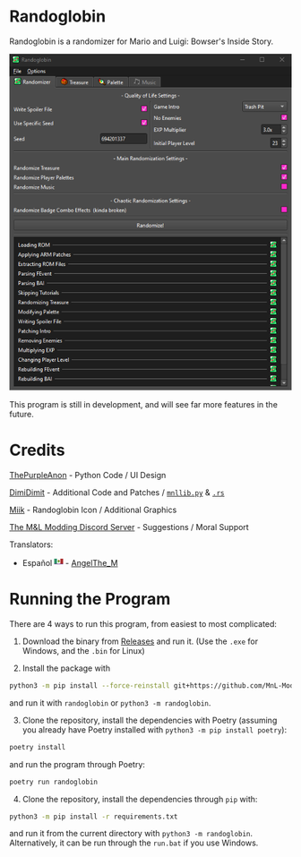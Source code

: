 # Randoglobin
Randoglobin is a randomizer for Mario and Luigi: Bowser's Inside Story.

![Screenshot of Randoglobin](docs/screenshot.png)

This program is still in development, and will see far more features in the future.

# Credits
[ThePurpleAnon](https://bsky.app/profile/thepurpleanon.bsky.social) - Python Code / UI Design

[DimiDimit](https://github.com/DimiDimit) - Additional Code and Patches / [`mnllib.py`](https://github.com/MnL-Modding/mnllib.py) & [`.rs`](https://github.com/MnL-Modding/mnllib.rs)

[Miik](https://bsky.app/profile/miikheaven.bsky.social) - Randoglobin Icon / Additional Graphics

[The M&L Modding Discord Server](https://discord.gg/rhJ6HGyymJ) - Suggestions / Moral Support

Translators:
- Español ![NA-ES Flag](randoglobin/lang/NA-ES.png) - [AngelThe_M](https://bsky.app/profile/angelthem.bsky.social)

# Running the Program
There are 4 ways to run this program, from easiest to most complicated:

1. Download the binary from [Releases](https://github.com/MnL-Modding/Randoglobin/releases) and run it. (Use the `.exe` for Windows, and the `.bin` for Linux)

2. Install the package with
```bash
python3 -m pip install --force-reinstall git+https://github.com/MnL-Modding/Randoglobin
```
and run it with `randoglobin` or `python3 -m randoglobin`.

3. Clone the repository, install the dependencies with Poetry (assuming you already have Poetry installed with `python3 -m pip install poetry`):
```bash
poetry install
```
and run the program through Poetry:
```bash
poetry run randoglobin
```

4. Clone the repository, install the dependencies through `pip` with:
```bash
python3 -m pip install -r requirements.txt
```
and run it from the current directory with `python3 -m randoglobin`. Alternatively, it can be run through the `run.bat` if you use Windows.
